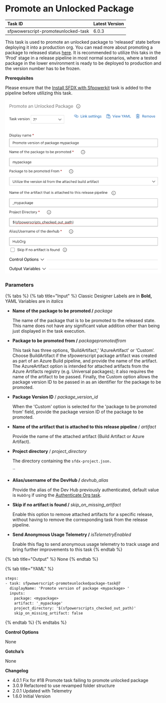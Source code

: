 # Promote an Unlocked Package

| Task ID | Latest Version |
| :--- | :--- |
| sfpwowerscript-promoteunlocked-task | 6.0.3 |

This task is used to promote an unlocked package to ‘released’ state before deploying it into a production org. You can read more about promoting a package to released status [here](https://developer.salesforce.com/docs/atlas.en-us.sfdx_dev.meta/sfdx_dev/sfdx_dev_dev2gp_create_pkg_ver_promote.htm). It is recommended to utilize this taks in the ‘Prod’ stage in a release pipeline in most normal scenarios, where a tested package in the lower environment is ready to be deployed to production and the version number has to be frozen.

**Prerequisites**

Please ensure that the [Install SFDX with Sfpowerkit](../utility-tasks/install-sfdx-cli-with-sfpowerkit.md) task is added to the pipeline before utilizing this task.

![](../../../.gitbook/assets/screen-shot-2020-07-05-at-6.30.58-pm.png)

### Parameters

{% tabs %}
{% tab title="Input" %}
Classic Designer Labels are in **Bold,**  YAML Variables are in _italics_

* **Name of the package to be promoted /** _package_

  The name of the package that is to be promoted to the released state. This name does not have any significant value addition other than being just displayed in the task execution.

* **Package to be promoted from /** _packagepromotedfrom_

  This task has three options, ‘BuildArtifact,’ 'AzureArtifact' or ‘Custom’. Choose BuildArtifact if the sfpowerscript package artifact was created as part of an Azure Build pipeline, and provide the name of the artifact. The AzureArtifact option is intended for attached artifacts from the Azure Artifacts registry \(e.g. Universal packages\); it also requires the name of the artifact to be passed. Finally, the Custom option allows the package version ID to be passed in as an identifier for the package to be promoted.

* **Package Version ID** / _package\_version\_id_

  When the 'Custom' option is selected for the 'package to be promoted from' field, provide the package version ID of the package to be promoted. 

* **Name of the artifact that is attached to this release pipeline** / _artifact_

  Provide the name of the attached artifact \(Build Artifact or Azure Artifact\).

* **Project directory** / _project\_directory_

  The directory containing the `sfdx-project.json.`

  \`\`

* **Alias/username of the DevHub /** _devhub\_alias_

  Provide the alias of the Dev Hub previously authenticated, default value is `HubOrg` if using the [Authenticate Org task](../authentication/).

* **Skip if no artifact is found /** _skip\_on\_missing\_artifact_

  Enable this option to remove attached artifacts for a specific release, without having to remove the corresponding task from the release pipeline.

* **Send Anonymous Usage Telemetry /** _isTelemetryEnabled_

  Enable this flag to send anonymous usage telemetry to track usage and bring further improvements to this task
{% endtab %}

{% tab title="Output" %}
None
{% endtab %}

{% tab title="YAML" %}
```text
steps:
- task: sfpwowerscript-promoteunlockedpackage-task@7
  displayName: 'Promote version of package <mypackage> '
  inputs:
    package: <mypackage>
    artifact: '_mypackage'
    project_directory: '$(sfpowerscripts_checked_out_path)'
    skip_on_missing_artifact: false
```
{% endtab %}
{% endtabs %}

**Control Options**

None

**Gotcha’s**

None

**Changelog**

* 4.0.1 Fix for \#18 Promote task failing to promote unlocked package
* 3.0.9 Refactored to use revamped folder structure
* 2.0.1 Updated with Telemetry
* 1.6.0 Initial Version

